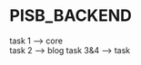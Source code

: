 # PISB_BACKEND
task 1 --> core             
                task 2 --> blog
                                          task 3&4 --> task
